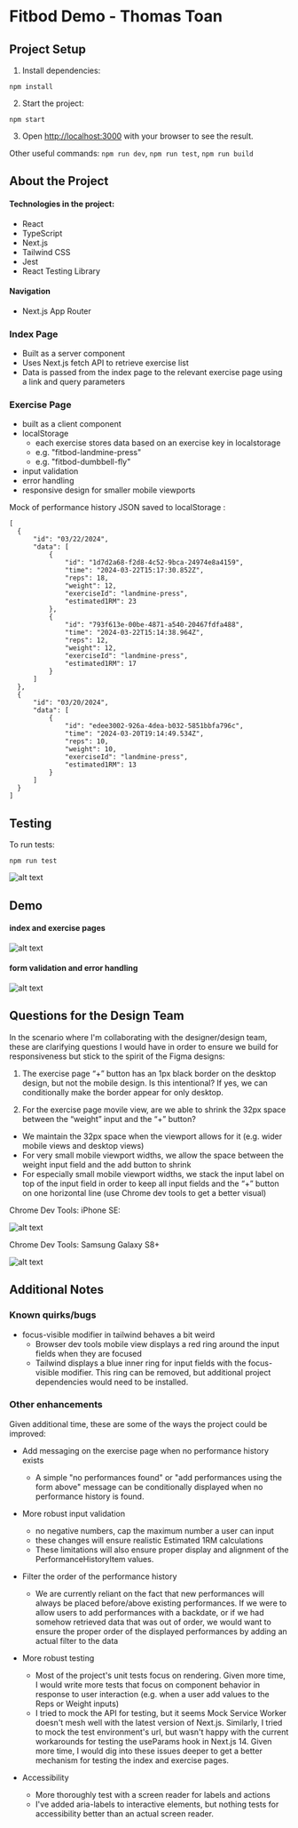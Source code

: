 # Fitbod Demo - Thomas Toan
## Project Setup
1. Install dependencies:
```
npm install
```

2. Start the project:
```
npm start
```

3. Open [http://localhost:3000](http://localhost:3000) with your browser to see the result.

Other useful commands: 
`npm run dev`, `npm run test`, `npm run build`

## About the Project

#### Technologies in the project: 
 - React
 - TypeScript
 - Next.js
 - Tailwind CSS
 - Jest
 - React Testing Library

#### Navigation
- Next.js App Router

### Index Page
- Built as a server component
- Uses Next.js fetch API to retrieve exercise list
- Data is passed from the index page to the relevant exercise page using a link and query parameters

### Exercise Page
- built as a client component
- localStorage
  - each exercise stores data based on an exercise key in localstorage
  - e.g. "fitbod-landmine-press"
  - e.g. "fitbod-dumbbell-fly"
- input validation
- error handling
- responsive design for smaller mobile viewports


Mock of performance history JSON saved to localStorage :
```
[
  {
      "id": "03/22/2024",
      "data": [
          {
              "id": "1d7d2a68-f2d8-4c52-9bca-24974e8a4159",
              "time": "2024-03-22T15:17:30.852Z",
              "reps": 18,
              "weight": 12,
              "exerciseId": "landmine-press",
              "estimated1RM": 23
          },
          {
              "id": "793f613e-00be-4871-a540-20467fdfa488",
              "time": "2024-03-22T15:14:38.964Z",
              "reps": 12,
              "weight": 12,
              "exerciseId": "landmine-press",
              "estimated1RM": 17
          }
      ]
  },
  {
      "id": "03/20/2024",
      "data": [
          {
              "id": "edee3002-926a-4dea-b032-5851bbfa796c",
              "time": "2024-03-20T19:14:49.534Z",
              "reps": 10,
              "weight": 10,
              "exerciseId": "landmine-press",
              "estimated1RM": 13
          }
      ]
  }
]
```

## Testing
To run tests: 
```
npm run test
```
![alt text](<Screen Shot 2024-03-22 at 1.25.21 PM.png>)

## Demo

#### index and exercise pages
![alt text](YE2XypBr3V.gif)

#### form validation and error handling
![alt text](<Screen Shot 2024-03-22 at 2.20.38 PM.png>)

## Questions for the Design Team
In the scenario where I'm collaborating with the designer/design team, these are clarifying questions I would have in order to ensure we build for responsiveness but stick to the spirit of the Figma designs:

1. The exercise page “+” button has an 1px black border on the desktop design, but not the mobile design. Is this intentional? If yes, we can conditionally make the border appear for only desktop.

2. For the exercise page movile view, are we able to shrink the 32px space between the “weight” input and the “+” button?
  - We maintain the 32px space when the viewport allows for it (e.g. wider mobile views and desktop views)
  - For very small mobile viewport widths, we allow the space between the weight input field and the add button to shrink
  - For especially small mobile viewport widths, we stack the input label on top of the input field in order to keep all input fields and the “+” button on one horizontal line (use Chrome dev tools to get a better visual)

Chrome Dev Tools: iPhone SE:

![alt text](<Screen Shot 2024-03-22 at 2.19.18 PM.png>)

Chrome Dev Tools: Samsung Galaxy S8+ 

![alt text](<Screen Shot 2024-03-22 at 2.20.05 PM.png>)


## Additional Notes

### Known quirks/bugs

- focus-visible modifier in tailwind behaves a bit weird
	- Browser dev tools mobile view displays a red ring around the input fields when they are focused
  - Tailwind displays a blue inner ring for input fields with the focus-visible modifier. This ring can be removed, but additional project dependencies would need to be installed.

### Other enhancements
Given additional time, these are some of the ways the project could be improved:

- Add messaging on the exercise page when no performance history exists
  - A simple "no performances found" or "add performances using the form above" message can be conditionally displayed when no performance history is found.

- More robust input validation
  - no negative numbers, cap the maximum number a user can input
  - these changes will ensure realistic Estimated 1RM calculations
  - These limitations will also ensure proper display and alignment of the PerformanceHistoryItem values.

- Filter the order of the performance history
  - We are currently reliant on the fact that new performances will always be placed before/above existing performances. If we were to allow users to add performances with a backdate, or if we had somehow retrieved data that was out of order, we would want to ensure the proper order of the displayed performances by adding an actual filter to the data

- More robust testing
  - Most of the project's unit tests focus on rendering. Given more time, I would write more tests that focus on component behavior in response to user interaction (e.g. when a user add values to the Reps or Weight inputs)
  - I tried to mock the API for testing, but it seems Mock Service Worker doesn't mesh well with the latest version of Next.js. Similarly, I tried to mock the test environment's url, but wasn't happy with the current workarounds for testing the useParams hook in Next.js 14. Given more time, I would dig into these issues deeper to get a better mechanism for testing the index and exercise pages.

- Accessibility
  - More thoroughly test with a screen reader for labels and actions
  - I've added aria-labels to interactive elements, but nothing tests for accessibility better than an actual screen reader.